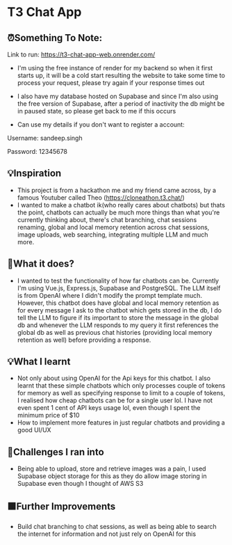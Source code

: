 # T3 Chat App
## ⏰Something To Note:

Link to run: https://t3-chat-app-web.onrender.com/

- I'm using the free instance of render for my backend so when it first starts up, it will be a cold start resulting the website to take some time to process your request, please try again if your response times out

- I also have my database hosted on Supabase and since I'm also using the free version of Supabase, after a period of inactivity the db might be in paused state, so please get back to me if this occurs

- Can use my details if you don't want to register a account:

  
Username: sandeep.singh


Password: 12345678

## 💡Inspiration
  - This project is from a hackathon me and my friend came across, by a famous Youtuber called Theo (https://cloneathon.t3.chat/)
  - I wanted to make a chatbot ik(who really cares about chatbots) but thats the point, chatbots can actually be much more things than what you're currently thinking about, there's chat branching, chat sessions renaming, global and local memory retention across chat sessions, image uploads, web searching, integrating multiple LLM and much more.

## 👀What it does?
- I wanted to test the functionality of how far chatbots can be. Currently I'm using Vue.js, Express.js, Supabase and PostgreSQL. The LLM itself is from OpenAI where I didn't modify the prompt template much. However, this chatbot does have global and local memory retention as for every message I ask to the chatbot which gets stored in the db, I do tell the LLM to figure if its important to store the message in the global db and whenever the LLM responds to my query it first references the global db as well as previous chat histories (providing local memory retention as well) before providing a response.

## 💡What I learnt
- Not only about using OpenAI for the Api keys for this chatbot. I also learnt that these simple chatbots which only processes couple of tokens for memory as well as specifying response to limit to a couple of tokens, I realised how cheap chatbots can be for a single user lol. I have not even spent 1 cent of API keys usage lol, even though I spent the minimum price of $10
- How to implement more features in just regular chatbots and providing a good UI/UX

## 🚧Challenges I ran into
- Being able to upload, store and retrieve images was a pain, I used Supabase object storage for this as they do allow image storing in Supabase even though I thought of AWS S3

## 🟩Further Improvements
- Build chat branching to chat sessions, as well as being able to search the internet for information and not just rely on OpenAI for this

